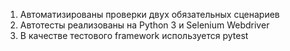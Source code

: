 1) Автоматизированы проверки двух обязательных сценариев
2) Автотесты реализованы на Python 3 и Selenium Webdriver
3) В качестве тестового framework используется pytest




